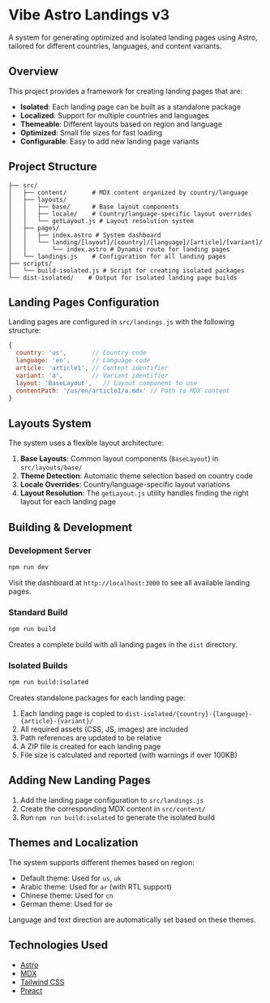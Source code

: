 # Vibe Astro Landings v3

A system for generating optimized and isolated landing pages using Astro, tailored for different countries, languages, and content variants.

## Overview

This project provides a framework for creating landing pages that are:

- **Isolated**: Each landing page can be built as a standalone package
- **Localized**: Support for multiple countries and languages
- **Themeable**: Different layouts based on region and language
- **Optimized**: Small file sizes for fast loading
- **Configurable**: Easy to add new landing page variants

## Project Structure

```
├── src/
│   ├── content/       # MDX content organized by country/language
│   ├── layouts/
│   │   ├── base/      # Base layout components
│   │   ├── locale/    # Country/language-specific layout overrides
│   │   └── getLayout.js # Layout resolution system
│   ├── pages/
│   │   ├── index.astro # System dashboard
│   │   └── landing/[layout]/[country]/[language]/[article]/[variant]/
│   │       └── index.astro # Dynamic route for landing pages
│   └── landings.js    # Configuration for all landing pages
├── scripts/
│   └── build-isolated.js # Script for creating isolated packages
└── dist-isolated/    # Output for isolated landing page builds
```

## Landing Pages Configuration

Landing pages are configured in `src/landings.js` with the following structure:

```js
{
  country: 'us',       // Country code
  language: 'en',      // Language code
  article: 'article1', // Content identifier
  variant: 'a',        // Variant identifier
  layout: 'BaseLayout',   // Layout component to use
  contentPath: '/us/en/article1/a.mdx' // Path to MDX content
}
```

## Layouts System

The system uses a flexible layout architecture:

1. **Base Layouts**: Common layout components (`BaseLayout`) in `src/layouts/base/`
2. **Theme Detection**: Automatic theme selection based on country code
3. **Locale Overrides**: Country/language-specific layout variations
4. **Layout Resolution**: The `getLayout.js` utility handles finding the right layout for each landing page

## Building & Development

### Development Server

```bash
npm run dev
```

Visit the dashboard at `http://localhost:3000` to see all available landing pages.

### Standard Build

```bash
npm run build
```

Creates a complete build with all landing pages in the `dist` directory.

### Isolated Builds

```bash
npm run build:isolated
```

Creates standalone packages for each landing page:

1. Each landing page is copied to `dist-isolated/{country}-{language}-{article}-{variant}/`
2. All required assets (CSS, JS, images) are included
3. Path references are updated to be relative
4. A ZIP file is created for each landing page
5. File size is calculated and reported (with warnings if over 100KB)

## Adding New Landing Pages

1. Add the landing page configuration to `src/landings.js`
2. Create the corresponding MDX content in `src/content/`
3. Run `npm run build:isolated` to generate the isolated build

## Themes and Localization

The system supports different themes based on region:

- Default theme: Used for `us`, `uk`
- Arabic theme: Used for `ar` (with RTL support)
- Chinese theme: Used for `cn`
- German theme: Used for `de`

Language and text direction are automatically set based on these themes.

## Technologies Used

- [Astro](https://astro.build/)
- [MDX](https://mdxjs.com/)
- [Tailwind CSS](https://tailwindcss.com/)
- [Preact](https://preactjs.com/)
